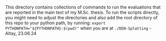 This directory contains collections of commands to run the evaluations that are reported in the main text of my M.Sc. thesis. To run the scripts directly, you might need to adjust the directories and also add the root directory of this repo to your python path, by running: `export PYTHONPATH="${PYTHONPATH}:$(pwd)"` when you are at `./DEN-Splatting`
-Altay, 23.06.24